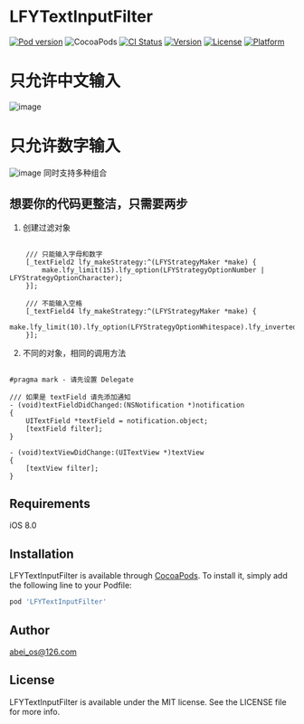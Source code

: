 # LFYTextInputFilter
[![Pod version](https://badge.fury.io/co/LFYTextInputFilter.png)](https://badge.fury.io/co/LFYTextInputFilter)
![CocoaPods](https://img.shields.io/cocoapods/dt/LFYTextInputFilter.svg)
[![CI Status](https://img.shields.io/travis/abei_os@126.com/LFYTextInputFilter.svg?style=flat)](https://travis-ci.org/abei_os@126.com/LFYTextInputFilter)
[![Version](https://img.shields.io/cocoapods/v/LFYTextInputFilter.svg?style=flat)](https://cocoapods.org/pods/LFYTextInputFilter)
[![License](https://img.shields.io/cocoapods/l/LFYTextInputFilter.svg?style=flat)](https://cocoapods.org/pods/LFYTextInputFilter)
[![Platform](https://img.shields.io/cocoapods/p/LFYTextInputFilter.svg?style=flat)](https://cocoapods.org/pods/LFYTextInputFilter)

# 只允许中文输入
![image](https://github.com/AbeiOS/LFYTextInputFilter/blob/master/Resource/nameLimit.gif)
# 只允许数字输入
![image](https://github.com/AbeiOS/LFYTextInputFilter/blob/master/Resource/numberLimit.gif)
同时支持多种组合

## 想要你的代码更整洁，只需要两步
1. 创建过滤对象
```

    /// 只能输入字母和数字 
    [_textField2 lfy_makeStrategy:^(LFYStrategyMaker *make) {
        make.lfy_limit(15).lfy_option(LFYStrategyOptionNumber | LFYStrategyOptionCharacter);
    }];
    
    /// 不能输入空格
    [_textField4 lfy_makeStrategy:^(LFYStrategyMaker *make) {
        make.lfy_limit(10).lfy_option(LFYStrategyOptionWhitespace).lfy_inverted();
    }];

```
2. 不同的对象，相同的调用方法
```

#pragma mark - 请先设置 Delegate

/// 如果是 textField 请先添加通知
- (void)textFieldDidChanged:(NSNotification *)notification
{
    UITextField *textField = notification.object;
    [textField filter];
}

- (void)textViewDidChange:(UITextView *)textView
{
    [textView filter];
}

```

## Requirements
iOS 8.0
## Installation

LFYTextInputFilter is available through [CocoaPods](https://cocoapods.org). To install
it, simply add the following line to your Podfile:

```ruby
pod 'LFYTextInputFilter'
```

## Author

abei_os@126.com

## License

LFYTextInputFilter is available under the MIT license. See the LICENSE file for more info.
